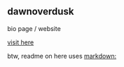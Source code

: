 ## dawnoverdusk

bio page / website

[visit here](https://dawnoverdusk.github.io)

btw, readme on here uses [markdown:](https://github.com/adam-p/markdown-here/wiki/Markdown-Cheatsheet)